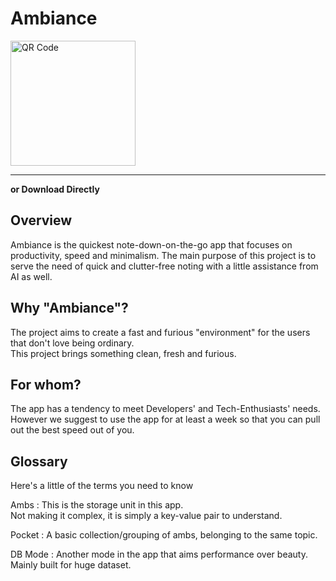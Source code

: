 # Ambiance

<img src="QR-code.svg" width="200"  alt="QR Code"/>

<a href="https://indusapp.store/2vplrm9d"> <icon src="../images/Black Full Color.png" width="200" ></icon></a>

------

**or Download Directly**

<a href="https://buggy-beans.vercel.app/releases/ambiance.apk"> <icon src="../images/Frame 1.svg" width="200" ></icon></a>


## Overview
Ambiance is  the quickest note-down-on-the-go app that focuses on productivity, speed and minimalism.
The main purpose of this project is to serve the need of quick and clutter-free noting with a little assistance from AI as well.

## Why "Ambiance"? 
The project aims to create a fast and furious "environment" for the users that don't love being ordinary. 
<br/> This project brings something clean, fresh and furious.

## For whom?
The app has a tendency to meet Developers' and Tech-Enthusiasts' needs. However we suggest to use the app for at least a week so that you can pull out the best speed out of you.

## Glossary
Here's a little of the terms you need to know

Ambs
: This is the storage unit in this app. <br/> Not making it complex, it is simply a key-value pair to understand.

Pocket
: A basic collection/grouping of ambs, belonging to the same topic.

DB Mode
: Another mode in the app that aims performance over beauty. Mainly built for huge dataset.